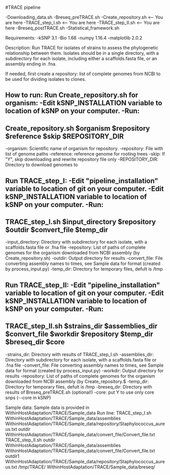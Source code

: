 #TRACE pipeline

-Downloading_data.sh
-Breseq_preTRACE.sh
-Create_repository.sh <-- You are here
-TRACE_step_I.sh <-- You are here
-TRACE_step_II.sh <-- You are here
-Breseq_postTRACE.sh
-Statistical_framework.sh

Requirements:
-kSNP 3.1
-Bio 1.68
-numpy 1.16.4
-matplotlib 2.0.2

Description:
Run TRACE for isolates of strains to assess the phylogenetic relationship between them.
Isolates should be in a single directory, with a subdirectory for each isolate, including either a
scaffolds.fasta file, or an assembly ending in .fna.

If needed, first create a repository: list of complete genomes from NCBI to be used for dividing isolates to clones.

How to run:
Run Create_repository.sh for organism:
-Edit kSNP_INSTALLATION variable to location of kSNP on your computer.
-Run:
--------------------------------------------------------------------------------
Create_repository.sh $organism $repository $reference $skip $REPOSITORY_DIR
--------------------------------------------------------------------------------
-organism: Scientific name of organism for repository.
-repository: File with list of genome paths
-reference: reference genome for rooting trees
-skip: If "Y", skip downloading and rewrite repository file only
-REPOSITORY_DIR: Directory to download genomes to

Run TRACE_step_I:
-Edit "pipeline_installation" variable to location of git on your computer.
-Edit kSNP_INSTALLATION variable to location of kSNP on your computer.
-Run:
--------------------------------------------------------------------------------
TRACE_step_I.sh $input_directory $repository $outdir $convert_file $temp_dir
--------------------------------------------------------------------------------
-input_directory: Directory with subdirectory for each isolate, with a scaffolds.fasta file or .fna file
-repository: List of paths of complete genomes for the organism downloaded from NCBI assembly (by Create_repository.sh)
-outdir: Output directory for results
-convert_file: File converting assembly names to times, see Sample data for format (created by process_input.py)
-temp_dir: Directory for temporary files, defult is /tmp

Run TRACE_step_II:
-Edit "pipeline_installation" variable to location of git on your computer.
-Edit kSNP_INSTALLATION variable to location of kSNP on your computer.
-Run:
--------------------------------------------------------------------------------
TRACE_step_II.sh $strains_dir $assemblies_dir $convert_file $workdir $repository $temp_dir $breseq_dir $core
--------------------------------------------------------------------------------
-strains_dir: Directory with results of TRACE_step_I.sh
-assemblies_dir: Directory with subdirectory for each isolate, with a scaffolds.fasta file or .fna file
-convert_file: File converting assembly names to times, see Sample data for format (created by process_input.py)
-workdir: Output directory for results
-repository: List of paths of complete genomes for the organism downloaded from NCBI assembly (by Create_repository.$
-temp_dir: Directory for temporary files, defult is /tmp
-breseq_dir: Directory with results of Breseq_preTRACE.sh (optional!)
-core: put Y to use only core snps (--core in kSNP)

Sample data:
Sample data is provided in WithinHostAdaptation/TRACE/Sample_data
Run line:
TRACE_step_I.sh WithinHostAdaptation/TRACE/Sample_data/assemblies WithinHostAdaptation/TRACE/Sample_data/repository/Staphylococcus_aureus.txt outdir WithinHostAdaptation/TRACE/Sample_data/convert_file/Convert_file.txt
TRACE_step_II.sh outdir WithinHostAdaptation/TRACE/Sample_data/assemblies WithinHostAdaptation/TRACE/Sample_data/convert_file/Convert_file.txt outdir1 WithinHostAdaptation/TRACE/Sample_data/repository/Staphylococcus_aureus.txt /tmp/TRACE/ WithinHostAdaptation/TRACE/Sample_data/breseq/
